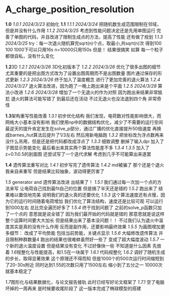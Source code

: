 # A_charge_position_resolution

**1.0**
*1.0.1 2024/3/23*
初始化
**1.1**
*1.1.1 2024/3/24*
把随机数生成范围限制在邻域，但是并没有什么作用
*1.1.2 2024/3/25*
考虑到性能问题决定还是先用单图运行
完善了单图的代码，并且改进了限制生成点的方法，提高了性能
还有做了规划
*1.1.3 2024/3/25*
try：每一次退火随机算完sqrt(n)个点，取最小,共sqrt(n)次
得到100 100 1000下可以只用16s n=10000只用150s
但是！
结果很搞笑
如算
每一个粒子都很自私，没有什么变化

**1.2**3D
*1.2.1 2024/3/26*
3D化初版本了
*1.2.2 2024/3/26*
优化了很多出图的细节
尤其重要的是把出图方式改为了设置出图周期而不是出图数量
图片通过保存的形式更新
*1.2.3 2024/3/26*
终于加入了温度概念
进行了更加完善的退火算法
*1.2.4 2024/3/27*
退火算法改进，因为跑了一晚上跑出来是个平面
*1.2.5 2024/3/28*
算法小改进
*1.2.6 2024/3/28*
增加了一个无退火的作为对照
因为跑出来结果非常尴尬
退火的算法可能写错了
到最后还在活动
不过无退火也没法退到四个角
非常奇怪

**1.3**架构重写性能改善
*1.3.1*
初步优化结构
我们发现，电荷数对性能影响很大，而网格大小基本没有影响
我们使用np中的数据结构优化，减少了不需要的运行空间
最逆天的提升肯定发生在solve_p部分，通过广播的优化直接提升50倍速度
再换成barnes_hut算法后提升了1/3左右
然后用新电脑跑
*1.3.2*
把坐标改为浮点数再来
没什么吊用，但是还是把代码都改成浮点了
*1.3.3*
细致调整
删掉了输入dpi
加入了子图显示势能变化
最后看出来其实两个算法性能差不多
*1.3.4*
*1.3.5*
加入了z=0.1\0.5的剖面图
还尝试写了一个迭代求解
考虑到几乎不可能算出来遂罢

**1.4**
遗传算法重写对比
*1.4.1*
初步写完了遗传算法
*1.4.2*
md被骗了
那个还是个退火
我亲自来重写
但是结果比较抽象，波动得更厉害了


*1.5*
generator and 遗传算法改进 出结果了！
*1.5.1*
我们通过每一次加一个点的方法来写
让电荷自己找到最fit自己的位置
但是搞了半天还是错的
*1.5.2*
跑出来了
结果难以置信地完美
说明我们的退火真的还要优化
*1.5.3*
这个算法速度还有点慢，因为它的运行时间随着电荷增加
我们优化了算法结构，速度还是比较可观
可以运行到1000左右
总比完全遍历好多了
*1.5.4*
终于找到问题了
之前的solve_p函数只加了一个点的
意思就是说全错了
因为我们最开始的代码就是错的
那意思就是说这样整个运算时间要大大加长
但是结果出来了基本没问题！！
不过我们认为退火中温度其实是真的没有什么作用
反而是副作用，还要影响最终效果
*1.5.5*
为画图增加更多细节：
改成了平均势能
包括当前势能，关键点显示
*1.5.6*
大幅修改遗传算法
并且限制种群数量4
跑出的结果也很难蚌虽然好一些了
变成了超大幅度波动
*1.5.7*
一个新的退火温度设置
但是结果没有变化
不过好像快一些
不知道是什么因素
先放着
*1.6*规整化与性能提高，和1.5在一块属于
*1.6.1*
代码规整化
*1.6.2*
调好了随机生成的步长，取得显著效果
这个原理还不得而知
但是1000个的500次运行时间缩短到了20-30s附近
同时达到1.55的次数只用了1500左右
缩小到了五分之一
10000次就基本稳定了

*1.7*图形化与结果数据化，与论文报告接轨
此时已经写好论文框架了
*1.7.1*
空了电脑坏掉的一周再来
是时候要收尾阶段了
这一版本完成了椭球模型的搭建

